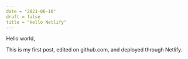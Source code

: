 ```yaml
--- 
date = "2021-06-16" 
draft = false 
title = "Hello Netlify"
---
```


Hello world,

This is my first post, edited on github.com, 
and deployed through Netlify.
